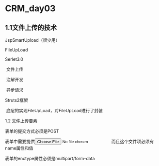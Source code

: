 # CRM_day03

## 1.1文件上传的技术

JspSmartUpload（很少用）

FileUpLoad



Serlet3.0

​	文件上传

​	注解开发

​	异步请求

Struts2框架

​	底层的实现FileUpLoad，对FileUpLoad进行了封装

1.2 文件上传要素

表单的提交方式必须是POST

表单中需要提供<input type="file" name="upload">而且这个文件项必须有name属性和值

表单的enctype属性必须是multipart/form-data